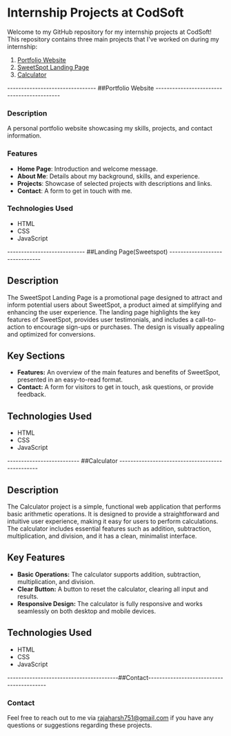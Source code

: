# Internship Projects at CodSoft

Welcome to my GitHub repository for my internship projects at CodSoft! This repository contains three main projects that I've worked on during my internship:

1. [Portfolio Website](#portfolio-website)
2. [SweetSpot Landing Page](#sweetspot-landing-page)
3. [Calculator](#calculator)

-------------------------------- ##Portfolio Website -------------------------------------------

### Description
A personal portfolio website showcasing my skills, projects, and contact information.

### Features
- **Home Page**: Introduction and welcome message.
- **About Me**: Details about my background, skills, and experience.
- **Projects**: Showcase of selected projects with descriptions and links.
- **Contact**: A form to get in touch with me.

### Technologies Used
- HTML
- CSS
- JavaScript

---------------------------- ##Landing Page(Sweetspot) -------------------------------

## Description
The SweetSpot Landing Page is a promotional page designed to attract and inform potential users about SweetSpot, a product aimed at simplifying and enhancing the user experience. The landing page highlights the key features of SweetSpot, provides user testimonials, and includes a call-to-action to encourage sign-ups or purchases. The design is visually appealing and optimized for conversions.

## Key Sections
- **Features:** An overview of the main features and benefits of SweetSpot, presented in an easy-to-read format.
- **Contact:** A form for visitors to get in touch, ask questions, or provide feedback.

## Technologies Used
- HTML
- CSS
- JavaScript

-------------------------- ##Calculator ------------------------------------------------

## Description
The Calculator project is a simple, functional web application that performs basic arithmetic operations. It is designed to provide a straightforward and intuitive user experience, making it easy for users to perform calculations. The calculator includes essential features such as addition, subtraction, multiplication, and division, and it has a clean, minimalist interface.

## Key Features
- **Basic Operations:** The calculator supports addition, subtraction, multiplication, and division.
- **Clear Button:** A button to reset the calculator, clearing all input and results.
- **Responsive Design:** The calculator is fully responsive and works seamlessly on both desktop and mobile devices.

## Technologies Used
- HTML
- CSS
- JavaScript


----------------------------------------##Contact-----------------------------------------
### Contact
Feel free to reach out to me via rajaharsh751@gmail.com if you have any questions or suggestions regarding these projects.
